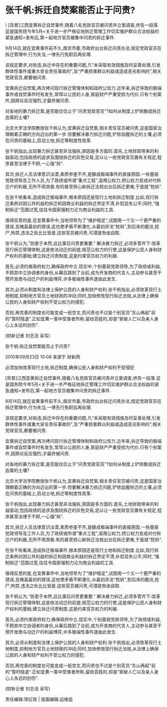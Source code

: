 # 张千帆:拆迁自焚案能否止于问责?  





\ 
[背景]江西宜黄拆迁自焚事件,随着八名党政官员被问责并立案调查,终告一段落.这是国务院今年5月<关于进一步严格征地拆迁管理工作切实维护群众合法权益的紧急通知>发布后,第一起地方官员被集中问责的拆迁事件.

9月14日,就在宜黄事件前不久,南京市委,市政府出台拆迁问责办法,规定党政官员在拆迁管理中,行为失当,一律先行免职后再处理.

该规定要求,对拆违,拆迁中存在的重要问题,凡“未采取有效措施及时妥善处理,引发群体性事件或重大安全责任事故的",及“严重损害群众利益或造成恶劣影响的",相关党政官员,都要被问责.

宜黄拆迁自焚案,再次拷问现行拆迁管理体制和政府公信力.近年来,拆迁导致的极端事件或自焚事件时有发生,常常以公民的人身,家庭财产严重受损为代价.只有个别案件,因舆论反应强烈,才最终被问责.

对各地的暴力拆迁案,是否能仅仅止于“问责党政官员"?如何从制度上铲除酿成拆迁血案的土壤?

北京大学法学院教授张千帆认为,宜黄拆迁自焚案,相关责任官员被问责,这是国家治理朝着正确的方向迈出的第一步.但要解决暴力拆迁问题,铲除血腥拆迁的土壤,必须在问责的基础上,启动土地,拆迁等制度性改革.

张千帆指出,出现暴力拆迁甚至非法强拆,原因是多方面的.首先,土地财政带来的利益驱动,包括政绩的追求及围绕拆迁的灰色交易,足以让一些党政官员置有关规定,程序甚至法律于不顾,一心强“拆".

其次,拆迁人员法律意识淡漠,素质参差不齐,是酿成极端事件的直接原因.一些基层党政领导及工作人员,为了政绩或所谓“重点工程",滥用公权力,把公权力变成对付拆迁户的利器,无所不用其极.有的甚至担心新拆迁法规出台后拆迁更难,于是就“抢拆".

在张千帆看来,造成拆迁极端事件,根本原因还是现行土地和拆迁制度.比如,现行拆迁条例对因公共利益的拆迁和因商业利益的拆迁界定不清,补偿显失公平;同时,“强制拆迁"范围过宽,往往令国家强制力沦为商业利益的工具.

值得反思的是,在宜黄事件中,当地领导为了“维护稳定",试图用一个又一个更严重的错误,去掩盖最初的错误,这也使矛盾不断激化.从最初非法“抢拆",到后来的截访,抢尸,拘禁,违法之处比比皆是.这些官员被问责,可谓是咎由自取.

张千帆认为,“防患于未然,远比事后问责更重要." 解决暴力拆迁,必须多管齐下:改革现行拆迁管理体制,这是依法动迁的前提;规范公权力的行使,这是保护公民人身和财产权利的基础;建立拆迁问责制度,这是约束官员权力的利器.

首先,必须约束政府权力,确保政府中立.现实中,个别基层党政领导,为了政绩或利益,不顾其中立协调者的身份,从幕后跳到了台前,成为开发商的代言人,主动参与甚至干预开发商与动迁户的利益博弈,许多极端性事件遂由此发生.

其次,必须从制度和法律上保护公民的人身和财产权利.张千帆指出,必须改革现行土地制度,抑制地方官员土地财政的冲动;同时,加快修改现行拆迁法规,从法律上确保公民的人身和财产权利不受公权力的侵犯.

否则,再完善的制度也可能变成一纸空文,而问责也不过是个别官员“东山再起"前的“暂时隐退".正如宜黄一案中受害者所称,留给百姓的,却是“家破人亡以及亲人身心上永远的创伤".

(财新记者 刘志洁 采写)


张千帆:拆迁自焚案能否止于问责?

2010年09月23日 10:08 来源于 财新网

必须加快改革现行土地,拆迁制度,确保公民人身和财产权利不受侵犯

[背景]江西宜黄拆迁自焚事件,随着八名党政官员被问责并立案调查,终告一段落.这是国务院今年5月<关于进一步严格征地拆迁管理工作切实维护群众合法权益的紧急通知>发布后,第一起地方官员被集中问责的拆迁事件.

9月14日,就在宜黄事件前不久,南京市委,市政府出台拆迁问责办法,规定党政官员在拆迁管理中,行为失当,一律先行免职后再处理.

该规定要求,对拆违,拆迁中存在的重要问题,凡“未采取有效措施及时妥善处理,引发群体性事件或重大安全责任事故的",及“严重损害群众利益或造成恶劣影响的",相关党政官员,都要被问责.

宜黄拆迁自焚案,再次拷问现行拆迁管理体制和政府公信力.近年来,拆迁导致的极端事件或自焚事件时有发生,常常以公民的人身,家庭财产严重受损为代价.只有个别案件,因舆论反应强烈,才最终被问责.

对各地的暴力拆迁案,是否能仅仅止于“问责党政官员"?如何从制度上铲除酿成拆迁血案的土壤?

北京大学法学院教授张千帆认为,宜黄拆迁自焚案,相关责任官员被问责,这是国家治理朝着正确的方向迈出的第一步.但要解决暴力拆迁问题,铲除血腥拆迁的土壤,必须在问责的基础上,启动土地,拆迁等制度性改革.

张千帆指出,出现暴力拆迁甚至非法强拆,原因是多方面的.首先,土地财政带来的利益驱动,包括政绩的追求及围绕拆迁的灰色交易,足以让一些党政官员置有关规定,程序甚至法律于不顾,一心强“拆".

其次,拆迁人员法律意识淡漠,素质参差不齐,是酿成极端事件的直接原因.一些基层党政领导及工作人员,为了政绩或所谓“重点工程",滥用公权力,把公权力变成对付拆迁户的利器,无所不用其极.有的甚至担心新拆迁法规出台后拆迁更难,于是就“抢拆".

在张千帆看来,造成拆迁极端事件,根本原因还是现行土地和拆迁制度.比如,现行拆迁条例对因公共利益的拆迁和因商业利益的拆迁界定不清,补偿显失公平;同时,“强制拆迁"范围过宽,往往令国家强制力沦为商业利益的工具.

值得反思的是,在宜黄事件中,当地领导为了“维护稳定",试图用一个又一个更严重的错误,去掩盖最初的错误,这也使矛盾不断激化.从最初非法“抢拆",到后来的截访,抢尸,拘禁,违法之处比比皆是.这些官员被问责,可谓是咎由自取.

张千帆认为,“防患于未然,远比事后问责更重要." 解决暴力拆迁,必须多管齐下:改革现行拆迁管理体制,这是依法动迁的前提;规范公权力的行使,这是保护公民人身和财产权利的基础;建立拆迁问责制度,这是约束官员权力的利器.

首先,必须约束政府权力,确保政府中立.现实中,个别基层党政领导,为了政绩或利益,不顾其中立协调者的身份,从幕后跳到了台前,成为开发商的代言人,主动参与甚至干预开发商与动迁户的利益博弈,许多极端性事件遂由此发生.

其次,必须从制度和法律上保护公民的人身和财产权利.张千帆指出,必须改革现行土地制度,抑制地方官员土地财政的冲动;同时,加快修改现行拆迁法规,从法律上确保公民的人身和财产权利不受公权力的侵犯.

否则,再完善的制度也可能变成一纸空文,而问责也不过是个别官员“东山再起"前的“暂时隐退".正如宜黄一案中受害者所称,留给百姓的,却是“家破人亡以及亲人身心上永远的创伤".

(财新记者 刘志洁 采写)



责任编辑:常红晓 | 版面编辑:运维组